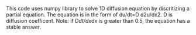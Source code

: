 This code uses numpy library to solve 1D diffusion equation by discritizing a partial equation.
The equation is in the form of du/dt=D d2u/dx2.
D is diffusion coefficent.
Note: if D*dt/dx*dx is greater than 0.5, the equation has a stable answer.
